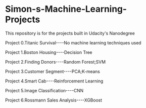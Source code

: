 # Simon-s-Machine-Learning-Projects
This repository is for the projects built in Udacity's Nanodegree

Project 0.Titanic Survival----No machine learning techniques used
  
Project 1.Boston Housing----Decision Tree
  
Project 2.Finding Donors----Random Forest;SVM
  
Project 3.Customer Segment----PCA;K-means
  
Project 4.Smart Cab----Reinforcement Learning
  
Project 5.Image Classification----CNN
  
Project 6.Rossmann Sales Analysis----XGBoost
